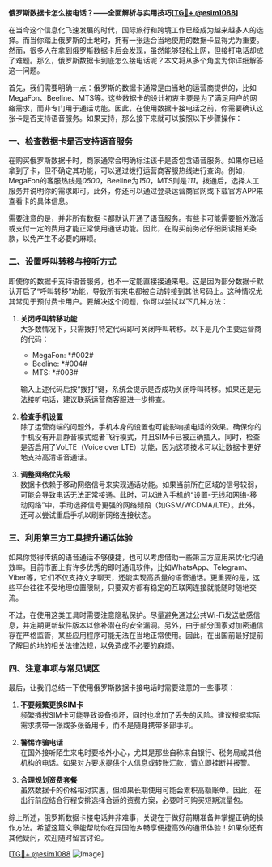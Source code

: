 **俄罗斯数据卡怎么接电话？——全面解析与实用技巧[[TG💪+ @esim1088](https://t.me/s/esim1088)]**

在当今这个信息化飞速发展的时代，国际旅行和跨境工作已经成为越来越多人的选择。而当你踏上俄罗斯的土地时，拥有一张适合当地使用的数据卡显得尤为重要。然而，很多人在拿到俄罗斯数据卡后会发现，虽然能够轻松上网，但接打电话却成了难题。那么，俄罗斯数据卡到底怎么接电话呢？本文将从多个角度为你详细解答这一问题。

首先，我们需要明确一点：俄罗斯的数据卡通常是由当地的运营商提供的，比如MegaFon、Beeline、MTS等。这些数据卡的设计初衷主要是为了满足用户的网络需求，而非专门用于通话功能。因此，在使用数据卡接电话之前，你需要确认这张卡是否支持语音服务。如果支持，那么接下来就可以按照以下步骤操作：

### **一、检查数据卡是否支持语音服务**

在购买俄罗斯数据卡时，商家通常会明确标注该卡是否包含语音服务。如果你已经拿到了卡，但不确定其功能，可以通过拨打运营商客服热线进行查询。例如，MegaFon的客服热线是*0500*，Beeline为*150*，MTS则是*111*。拨通后，选择人工服务并说明你的需求即可。此外，你还可以通过登录运营商官网或下载官方APP来查看卡的具体信息。

需要注意的是，并非所有数据卡都默认开通了语音服务。有些卡可能需要额外激活或支付一定的费用才能正常使用通话功能。因此，在购买前务必仔细阅读相关条款，以免产生不必要的麻烦。

### **二、设置呼叫转移与接听方式**

即使你的数据卡支持语音服务，也不一定能直接接通来电。这是因为部分数据卡默认开启了“呼叫转移”功能，导致所有来电都被自动转接到其他号码上。这种情况尤其常见于预付费卡用户。要解决这个问题，你可以尝试以下几种方法：

1. **关闭呼叫转移功能**  
   大多数情况下，只需拨打特定代码即可关闭呼叫转移。以下是几个主要运营商的代码：
   - MegaFon: *#002#  
   - Beeline: *#004#  
   - MTS: *#003#  

   输入上述代码后按“拨打”键，系统会提示是否成功关闭呼叫转移。如果还是无法接听电话，建议联系运营商客服进一步排查。

2. **检查手机设置**  
   除了运营商端的问题外，手机本身的设置也可能影响接电话的效果。确保你的手机没有开启静音模式或者飞行模式，并且SIM卡已被正确插入。同时，检查是否启用了VoLTE（Voice over LTE）功能，因为这项技术可以让数据卡更好地支持高清语音通话。

3. **调整网络优先级**  
   数据卡依赖于移动网络信号来实现通话功能。如果当前所在区域的信号较弱，可能会导致电话无法正常接通。此时，可以进入手机的“设置-无线和网络-移动网络”中，手动选择信号更强的网络频段（如GSM/WCDMA/LTE）。此外，还可以尝试重启手机以刷新网络连接状态。

### **三、利用第三方工具提升通话体验**

如果你觉得传统的语音通话不够便捷，也可以考虑借助一些第三方应用来优化沟通效率。目前市面上有许多优秀的即时通讯软件，比如WhatsApp、Telegram、Viber等，它们不仅支持文字聊天，还能实现高质量的语音通话。更重要的是，这些平台往往不受地理位置限制，只要双方都有稳定的互联网连接就能随时随地交流。

不过，在使用这类工具时需要注意隐私保护。尽量避免通过公共Wi-Fi发送敏感信息，并定期更新软件版本以修补潜在的安全漏洞。另外，由于部分国家对加密通信存在严格监管，某些应用程序可能无法在当地正常使用。因此，在出国前最好提前了解目的地的相关法律法规，以免造成不必要的麻烦。

### **四、注意事项与常见误区**

最后，让我们总结一下使用俄罗斯数据卡接电话时需要注意的一些事项：

1. **不要频繁更换SIM卡**  
   频繁插拔SIM卡可能导致设备损坏，同时也增加了丢失的风险。建议根据实际需求携带一张或多张备用卡，而不是随身携带多部手机。

2. **警惕诈骗电话**  
   在国外接听陌生来电时要格外小心，尤其是那些自称来自银行、税务局或其他机构的电话。如果对方要求提供个人信息或转账汇款，请立即挂断并报警。

3. **合理规划资费套餐**  
   虽然数据卡的价格相对实惠，但如果长期使用可能会累积高额账单。因此，在出行前应结合行程安排选择合适的资费方案，必要时可购买短期流量包。

综上所述，俄罗斯数据卡接电话并非难事，关键在于做好前期准备并掌握正确的操作方法。希望这篇文章能帮助你在异国他乡畅享便捷高效的通讯体验！如果你还有其他疑问，欢迎随时留言讨论。

[[TG💪+ @esim1088](https://t.me/s/esim1088) ![Image](https://i.postimg.cc/4NQfJmqS/Snipaste-2025-05-13-00-14-12.png)]